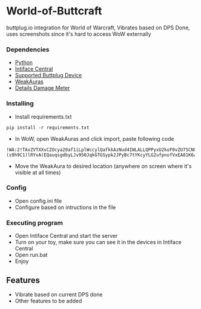 # World-of-Buttcraft

buttplug.io integration for World of Warcraft, Vibrates based on DPS Done, uses screenshots since it's hard to access WoW externally

### Dependencies

* [Python](https://www.python.org/downloads/release/python-3123/)
* [Intiface Central](https://github.com/intiface/intiface-central/releases)
* [Supported Buttplug Device](https://iostindex.com/?filter0Availability=Available,DIY&filter1Connection=Digital&filter2ButtplugSupport=4)
* [WeakAuras](https://www.curseforge.com/wow/addons/weakauras-2)
* [Details Damage Meter](https://www.curseforge.com/wow/addons/details)

### Installing

* Install requirements.txt
```
pip install -r requirements.txt
```

* In WoW, open WeakAuras and click import, paste following code
```
!WA:2!TAvZVTXXvCZOcya20af1iLplWccylQafkkAzNud4IWLALLQPPyxU2koF0vZU7SCNQ9lmZSuK6uaV0Cmv5EqbpKt9eV2lT(sVUqii)byK8pGp2t9nZqjrjlzdB09YoZBEFnV3V3BEf2yUO58MZ7BwKMKXdjXy9wjXyA)T99zy(MF6xx(F(9d)VV(i3mgpjYc3NNwZpl2LtsI1kVurn4JI5z0yTfxSsfugfzJJ7vXnJsXX81tzfXXEhXcqEj7)iLw)GRmgf7gKqBNqI5onmAzzyMo7PM4bPEio2jt(Rwgn81OiPfz3YKXruErhFsmHfuuh(XVUJs0()Q3(e7ZjU7HPA3rlMewS4f4wWrvlEYn5CY1afg6GC374B4oy0E1bwyv64IIn6bQGvU06gw13QzhBRTACp7DQxAznondVK4cx8cuTjgfw3XHI7rGRvRSihmTCCw0YAPHixmtzQWexuOiKo1o55pefMHbVUCPRDTkxZZV0s32pHgH4LvIRLq1QQ0bXxloHRb6wJhGJL0MkrvvsahYWcgbM(d3rB1Qt99msbM9uF4yZkKCLZk4sAvQOvYQK2h9rqSGegcbGNRXE1SKYm6sZ48ISYRGju6)(s9h9C1)lRYvA(EQauqsgdbyLJv950JqkGTGSypk2JPyBc7tYKcyYLG2ufpnofVxEA81K6aJqukd7zrIeiR1XCejeW44UrN9WYvVaHxhfH6oTCpaQfvelVieegGPlU8ze0tw2DgXx5z9ePaxCf7ZVwcu)YREMwsI6rra6qVeBvpIDhc4YUDXu2BCD6KL)KoFqkoF2NWYCWIA7oz((K(JTBuVJLDhR6MwJvsBhq8agnLC5Sj4e8GtKQnfdsz2PTrZMhZVuXV7qwkomClihMpB)c)Tt7FkL7KAw5oT7ChTfB3S(JmmTnnURrl713QtD9MgRVOeSjGeYgMAn2((61Tob08ST(AylcN0kTW7BjPv(0OAsSpP7xuc6)IP9qHL(QLVSEGlnn0)sCrJwNZdBAu)HgVap82nGxbWHLVedCUURlE2sTxio)8OGlO6Xhjk6aIQ8hl92xyCF5l6QU85Cpt3aS7E5VREgue4Oq)MXOimR4ip4PmFFlakq30Oz7nEqZdZING9wiF20V9Leq8)HO9LfDKntkM(MINB7HTu(49t8W)JR8ujwjgf(qO4bC2V7qgo0x(e(y9TTS2((MBD3nT09tI5pPTLwhumtRfIst2N2tjYvhb1kM4UIxY)WV5TQHsjbpgEVhC0amPBaFEAeyRq7(fgRwW42zS1E9t3rp4xMAZGcpwTXNeI3YZ5gvV1h)jF8ifTuepiT6(j0qVv6IHHAiURK2lDfAI7ESvItO8aQi53TMTKKD1BwjQ2PANpOWe3zWuUdT)pp7eYhS8vgst4irQBZp93EdX3At4efMgGMzkL1VWtCquBfb3qs6UJv389jE8GBEK6GEegXjeV7ucEqH85hcXnjLfYN)iyTOUSlmXwSNEycYZNEam0g0F51C4OqaZSGzuwiNuuhA84UqEZIJYyyB3KiheFxt3qeJjOQZihGflgksADGn)ohwsg1f7qIsHa0K52(m1CBZmIkZDcKSoh8Et3KWe6FCg4l999imbSxm)MT6DpB3jl0Jb37qumjsgRUv(VzJJ8a4PyJSfjLHHosES85ZF0JXigUdhsnD5bxDOyNWG5pspcrI3i)lY)sbB5F1vZ)ZWV348ugbnHXE7iIQ)j6FbAdt8hykHM0btMQ9F91)8F)FV6)5dCy4iaAAUALQvQnIN4obN(of(RjLiEd3zB92AR3UJJQD5cdpUDz7zQwzTX(uO(g8uehnZtvt0UHGKWDD60W0WO1tqzWZaWf1v6qMBi8TAzeVXBHD9EWAgUFEI5ratGSBNkhX99(H85nPOyOWdsARJzU7wlc1)xRZ44uHHx1uczMPwejUGUOhZtvdmRT1e3J6H9raaqW9nRThEqor3duu6V)yo0s814Ix9DW89XqxevBuMG(aabiU1vGh2LQrd0Y4PsVLUM7yfWOHm)xOqHzgjYFe5fO4ysSkVd7U(yyPlwnY8UPVdPlu4HNCvLunGoeu2UdHcvVDOO0H7mzXCmNBwz1Buz1569JF2)7
```
* Move the WeakAura to desired location (anywhere on screen where it's visible at all times)

### Config

* Open config.ini file
* Configure based on intructions in the file


### Executing program

* Open Intiface Central and start the server
* Turn on your toy, make sure you can see it in the devices in Intiface Central
* Open run.bat
* Enjoy

## Features
- Vibrate based on current DPS done
- Other features to be added

